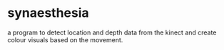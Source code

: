 # synaesthesia
a program to detect location and depth data from the kinect and create colour visuals based on the movement.
